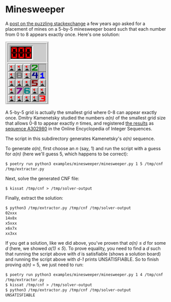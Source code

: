 Minesweeper
===========

A [post on the puzzling stackexchange](https://puzzling.stackexchange.com/questions/89158/all-numbers-in-a-5x5-minesweeper-grid) a few years ago
asked for a placement of mines on a 5-by-5 minesweeper board such that each number from 0 to 8 appears exactly once. Here's one solution:

![](5-by-5-solution.png)

A 5-by-5 grid is actually the smallest grid where 0-8 can appear exactly once. Dmitry Kamenetsky studied the numbers _a(n)_ of the smallest grid
size that allows 0-8 to appear exactly _n_ times, and registered [the results](https://oeis.org/A302980/a302980.txt) as [sequence A302980](https://oeis.org/A302980)
in the Online Encyclopedia of Integer Sequences.

The script in this subdirectory generates Kamenetsky's _a(n)_ sequence.

To generate _a(n)_, first choose an _n_ (say, 1) and run the script with a guess for _a(n)_ (here we'll guess 5, which happens to be correct):

```
$ poetry run python3 examples/minesweeper/minesweeper.py 1 5 /tmp/cnf /tmp/extractor.py
```

Next, solve the generated CNF file:

```
$ kissat /tmp/cnf > /tmp/solver-output
```

Finally, extract the solution:

```
$ python3 /tmp/extractor.py /tmp/cnf /tmp/solver-output
02xxx
14x8x
x5xxx
x6x7x
xx3xx
```

If you get a solution, like we did above, you've proven that _a(n)_ &le; _d_ for some _d_ (here, we showed _a(1)_ &le; _5_).
To prove equality, you need to find a _d_ such that running the script above with _d_ is satisfiable (shows a solution board)
and running the script above with _d-1_ prints UNSATISFIABLE. So to finish proving _a(n)_ = 5, we just need to run:

```
$ poetry run python3 examples/minesweeper/minesweeper.py 1 4 /tmp/cnf /tmp/extractor.py
$ kissat /tmp/cnf > /tmp/solver-output
$ python3 /tmp/extractor.py /tmp/cnf /tmp/solver-output
UNSATISFIABLE
```